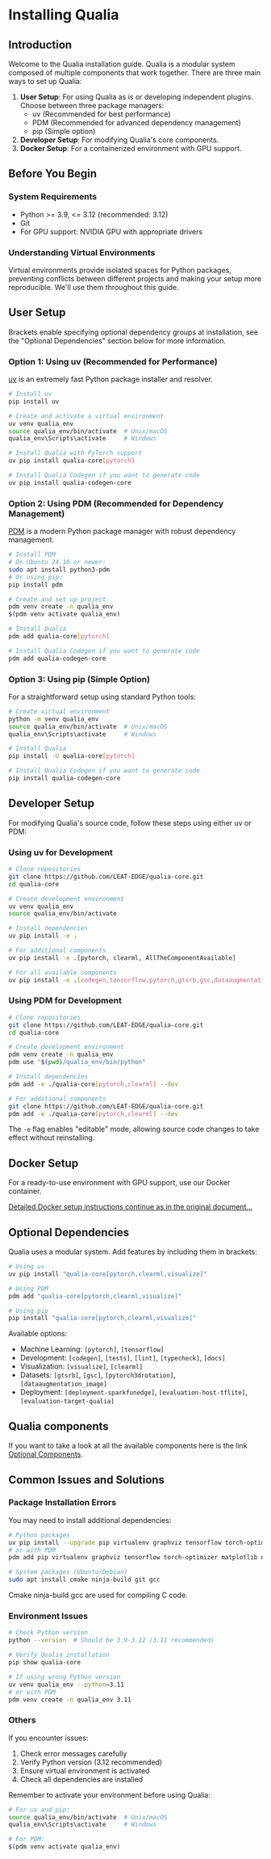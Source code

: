# Installing Qualia

## Introduction

Welcome to the Qualia installation guide. Qualia is a modular system composed of multiple components that work together. There are three main ways to set up Qualia:

1. **User Setup**: For using Qualia as is or developing independent plugins. Choose between three package managers:
   - uv (Recommended for best performance)
   - PDM (Recommended for advanced dependency management)
   - pip (Simple option)
2. **Developer Setup**: For modifying Qualia's core components.
3. **Docker Setup**: For a containerized environment with GPU support.

## Before You Begin

### System Requirements
- Python >= 3.9, <= 3.12 (recommended: 3.12)
- Git
- For GPU support: NVIDIA GPU with appropriate drivers

### Understanding Virtual Environments

Virtual environments provide isolated spaces for Python packages, preventing conflicts between different projects and making your setup more reproducible. We'll use them throughout this guide.

## User Setup
Brackets enable specifying optional dependency groups at installation, see the "Optional Dependencies" section below for more information.
### Option 1: Using uv (Recommended for Performance)

[uv](https://github.com/astral-sh/uv) is an extremely fast Python package installer and resolver.

```bash
# Install uv
pip install uv

# Create and activate a virtual environment
uv venv qualia_env
source qualia_env/bin/activate  # Unix/macOS
qualia_env\Scripts\activate     # Windows

# Install Qualia with PyTorch support
uv pip install qualia-core[pytorch]

# Install Qualia Codegen if you want to generate code
uv pip install qualia-codegen-core
```

### Option 2: Using PDM (Recommended for Dependency Management)

[PDM](https://pdm.fming.dev/) is a modern Python package manager with robust dependency management.

```bash
# Install PDM
# On Ubuntu 24.10 or newer:
sudo apt install python3-pdm
# Or using pip:
pip install pdm

# Create and set up project
pdm venv create -n qualia_env
$(pdm venv activate qualia_env)

# Install Qualia
pdm add qualia-core[pytorch]

# Install Qualia Codegen if you want to generate code
pdm add qualia-codegen-core
```

### Option 3: Using pip (Simple Option)

For a straightforward setup using standard Python tools:

```bash
# Create virtual environment
python -m venv qualia_env
source qualia_env/bin/activate  # Unix/macOS
qualia_env\Scripts\activate     # Windows

# Install Qualia
pip install -U qualia-core[pytorch]

# Install Qualia Codegen if you want to generate code
pip install qualia-codegen-core
```

## Developer Setup

For modifying Qualia's source code, follow these steps using either uv or PDM:

### Using uv for Development

```bash
# Clone repositories
git clone https://github.com/LEAT-EDGE/qualia-core.git
cd qualia-core

# Create development environment
uv venv qualia_env
source qualia_env/bin/activate

# Install dependencies
uv pip install -e .

# For additional components
uv pip install -e .[pytorch, clearml, AllTheComponentAvailable]

# For all available components
uv pip install -e .[codegen,tensorflow,pytorch,gtsrb,gsc,dataaugmentation_image,clearml,visualize,deployment-sparkfunedge,evaluation-host-tflite,evaluation-target-qualia,tests,lint,typecheck,docs]

```

### Using PDM for Development

```bash
# Clone repositories
git clone https://github.com/LEAT-EDGE/qualia-core.git
cd qualia-core

# Create development environment
pdm venv create -n qualia_env
pdm use "$(pwd)/qualia_env/bin/python"

# Install dependencies
pdm add -e ./qualia-core[pytorch,clearml] --dev

# For additional components
git clone https://github.com/LEAT-EDGE/qualia-core.git
pdm add -e ./qualia-core[pytorch,clearml] --dev
```

The `-e` flag enables "editable" mode, allowing source code changes to take effect without reinstalling.

## Docker Setup

For a ready-to-use environment with GPU support, use our Docker container. 

[Detailed Docker setup instructions continue as in the original document...](../PackageManagement/UsingDocker.md)

## Optional Dependencies

Qualia uses a modular system. Add features by including them in brackets:

```bash
# Using uv
uv pip install "qualia-core[pytorch,clearml,visualize]"

# Using PDM
pdm add "qualia-core[pytorch,clearml,visualize]"

# Using pip
pip install "qualia-core[pytorch,clearml,visualize]"
```

Available options:
- Machine Learning: `[pytorch]`, `[tensorflow]`
- Development: `[codegen]`, `[tests]`, `[lint]`, `[typecheck]`, `[docs]`
- Visualization: `[visualize]`, `[clearml]`
- Datasets: `[gtsrb]`, `[gsc]`, `[pytorch3drotation]`, `[dataaugmentation_image]`
- Deployment: `[deployment-sparkfunedge]`, `[evaluation-host-tflite]`, `[evaluation-target-qualia]`

## Qualia components
If you want to take a look at all the available components here is the link [Optional Components](Components.md).

## Common Issues and Solutions

### Package Installation Errors

You may need to install additional dependencies:

```bash
# Python packages
uv pip install --upgrade pip virtualenv graphviz tensorflow torch-optimizer matplotlib numpy pydot
# or with PDM
pdm add pip virtualenv graphviz tensorflow torch-optimizer matplotlib numpy pydot

# System packages (Ubuntu/Debian)
sudo apt install cmake ninja-build git gcc
```

Cmake ninja-build gcc are used for compiling C code.
### Environment Issues

```bash
# Check Python version
python --version  # Should be 3.9-3.12 (3.11 recommended)

# Verify Qualia installation
pip show qualia-core

# If using wrong Python version
uv venv qualia_env --python=3.11
# or with PDM
pdm venv create -n qualia_env 3.11
```

### Others

If you encounter issues:
1. Check error messages carefully
2. Verify Python version (3.12 recommended)
3. Ensure virtual environment is activated
4. Check all dependencies are installed

Remember to activate your environment before using Qualia:
```bash
# For uv and pip:
source qualia_env/bin/activate  # Unix/macOS
qualia_env\Scripts\activate     # Windows

# For PDM:
$(pdm venv activate qualia_env)
```